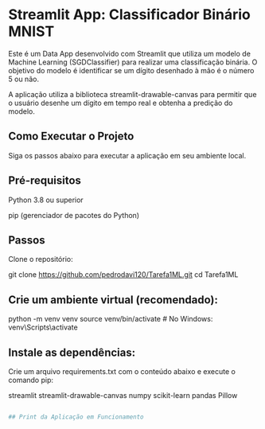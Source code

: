# Streamlit App: Classificador Binário MNIST

Este é um Data App desenvolvido com Streamlit que utiliza um modelo de Machine Learning (SGDClassifier) para realizar uma classificação binária. O objetivo do modelo é identificar se um dígito desenhado à mão é o número 5 ou não.

A aplicação utiliza a biblioteca streamlit-drawable-canvas para permitir que o usuário desenhe um dígito em tempo real e obtenha a predição do modelo.

## Como Executar o Projeto
Siga os passos abaixo para executar a aplicação em seu ambiente local.

## Pré-requisitos
Python 3.8 ou superior

pip (gerenciador de pacotes do Python)

## Passos
Clone o repositório:

git clone https://github.com/pedrodavi120/Tarefa1ML.git
cd Tarefa1ML

## Crie um ambiente virtual (recomendado):

python -m venv venv
source venv/bin/activate  # No Windows: venv\Scripts\activate

## Instale as dependências:
Crie um arquivo requirements.txt com o conteúdo abaixo e execute o comando pip:

streamlit
streamlit-drawable-canvas
numpy
scikit-learn
pandas
Pillow
```bash

## Print da Aplicação em Funcionamento


